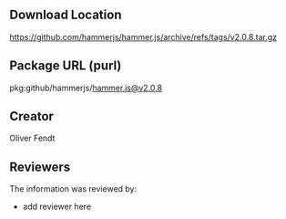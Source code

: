 ## Download Location

https://github.com/hammerjs/hammer.js/archive/refs/tags/v2.0.8.tar.gz

## Package URL (purl)

pkg:github/hammerjs/hammer.js@v2.0.8

## Creator

Oliver Fendt

## Reviewers

The information was reviewed by:

* add reviewer here
